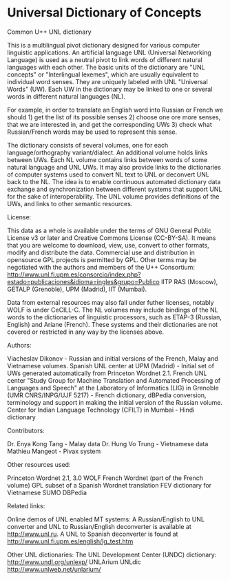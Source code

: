Universal Dictionary of Concepts
================================
Common U++ UNL dictionary

This is a multilingual pivot dictionary designed for various computer linguistic applications. An artificial language UNL (Universal Networking Language) is used as a neutral pivot to link words of different natural languages with each other. The basic units of the dictionary are "UNL concepts" or "Interlingual lexemes", which are usually equivalent to individual word senses. They are uniquely labeled with UNL "Universal Words" (UW). Each UW in the dictionary may be linked to one or several words in different natural languages (NL). 

For example, in order to translate an English word into Russian or French we should 1) get the list of its possible senses 2) choose one ore more senses, that we are interested in, and get the corresponding UWs 3) check what Russian/French words may be used to represent this sense.

The dictionary consists of several volumes, one for each language/orthography variant/dialect. An additional volume holds links between UWs.
Each NL volume contains links between words of some natural language and UNL UWs. It may also provide links to the dictionaries of computer systems used to convert NL text to UNL or deconvert UNL back to the NL. The idea is to enable continuous automated dictionary data exchange and synchronization between different systems that support UNL for the sake of interoperability. 
The UNL volume provides definitions of the UWs, and links to other semantic resources.


License:

This data as a whole is available under the terms of GNU General Public License v3 or later and Creative Commons License (CC-BY-SA). It means that you are welcome to download, view, use, convert to other formats, modify and distribute the data. Commercial use and distribution in opensource GPL projects is permitted by GPL. Other terms may be negotiated with the authors and members of the U++ Consortium: http://www.unl.fi.upm.es/consorcio/index.php?estado=publicaciones&idioma=ingles&grupo=Publico
IITP RAS (Moscow), GETALP (Grenoble), UPM (Madrid), IIT (Mumbai).

Data from external resources may also fall under futher licenses, notably WOLF is under CeCILL-C. The NL volumes may include bindings of the NL words to the dictionaries of linguistic processors, such as ETAP-3 (Russian, English) and Ariane (French). These systems and their dictionaries are not covered or restricted in any way by the licenses above.



Authors:

Viacheslav Dikonov - Russian and initial versions of the French, Malay and Vietnamese volumes.
Spanish UNL center at UPM (Madrid) - Initial set of UWs generated automatically from Princeton Wordnet 2.1.
French UNL center "Study Group for Machine Translation and Automated Processing of Languages and Speech" at the Laboratory of Informatics (LIG) in Grenoble (UMR CNRS/INPG/UJF 5217) - French dictionary, dBPedia conversion, terminology and support in making the initial version of the Russian volume.
Center for Indian Language Technology (CFILT) in Mumbai - Hindi dictionary

Contributors:

Dr. Enya Kong Tang - Malay data
Dr. Hung Vo Trung - Vietnamese data
Mathieu Mangeot - Pivax system


Other resources used:

Princeton Wordnet 2.1, 3.0
WOLF French Wordnet (part of the French volume)
GPL subset of a Spanish Wordnet translation
FEV dictionary for Vietnamese
SUMO
DBPedia


Related links:

Online demos of UNL enabled MT systems:
A Russian/English to UNL converter and UNL to Russian/English deconverter is available at http://www.unl.ru.
A UNL to Spanish deconverter is found at http://www.unl.fi.upm.es/english/lg_test.htm

Other UNL dictionaries:
The UNL Development Center (UNDC) dictionary: http://www.undl.org/unlexp/
UNLArium UNLdic http://www.unlweb.net/unlarium/
